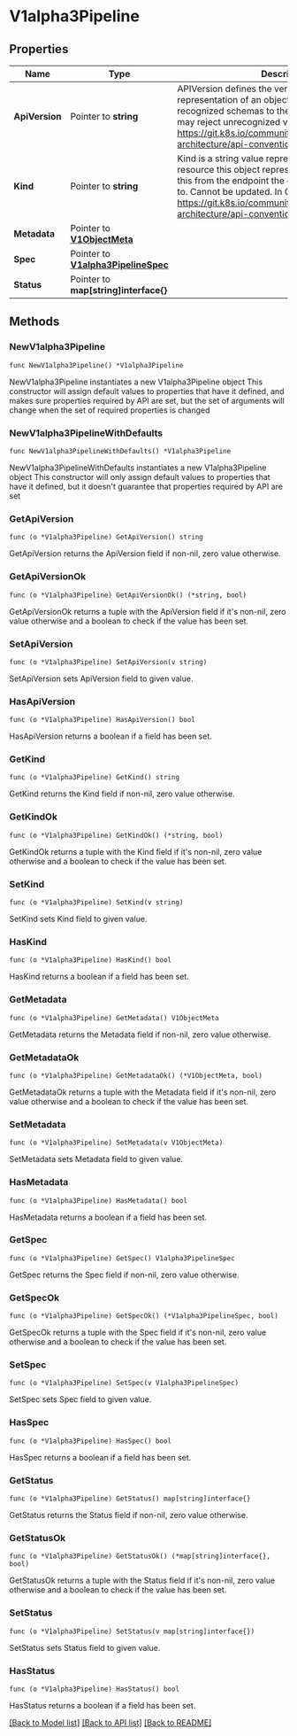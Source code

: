 # V1alpha3Pipeline

## Properties

Name | Type | Description | Notes
------------ | ------------- | ------------- | -------------
**ApiVersion** | Pointer to **string** | APIVersion defines the versioned schema of this representation of an object. Servers should convert recognized schemas to the latest internal value, and may reject unrecognized values. More info: https://git.k8s.io/community/contributors/devel/sig-architecture/api-conventions.md#resources | [optional] 
**Kind** | Pointer to **string** | Kind is a string value representing the REST resource this object represents. Servers may infer this from the endpoint the client submits requests to. Cannot be updated. In CamelCase. More info: https://git.k8s.io/community/contributors/devel/sig-architecture/api-conventions.md#types-kinds | [optional] 
**Metadata** | Pointer to [**V1ObjectMeta**](V1ObjectMeta.md) |  | [optional] 
**Spec** | Pointer to [**V1alpha3PipelineSpec**](V1alpha3PipelineSpec.md) |  | [optional] 
**Status** | Pointer to **map[string]interface{}** |  | [optional] 

## Methods

### NewV1alpha3Pipeline

`func NewV1alpha3Pipeline() *V1alpha3Pipeline`

NewV1alpha3Pipeline instantiates a new V1alpha3Pipeline object
This constructor will assign default values to properties that have it defined,
and makes sure properties required by API are set, but the set of arguments
will change when the set of required properties is changed

### NewV1alpha3PipelineWithDefaults

`func NewV1alpha3PipelineWithDefaults() *V1alpha3Pipeline`

NewV1alpha3PipelineWithDefaults instantiates a new V1alpha3Pipeline object
This constructor will only assign default values to properties that have it defined,
but it doesn't guarantee that properties required by API are set

### GetApiVersion

`func (o *V1alpha3Pipeline) GetApiVersion() string`

GetApiVersion returns the ApiVersion field if non-nil, zero value otherwise.

### GetApiVersionOk

`func (o *V1alpha3Pipeline) GetApiVersionOk() (*string, bool)`

GetApiVersionOk returns a tuple with the ApiVersion field if it's non-nil, zero value otherwise
and a boolean to check if the value has been set.

### SetApiVersion

`func (o *V1alpha3Pipeline) SetApiVersion(v string)`

SetApiVersion sets ApiVersion field to given value.

### HasApiVersion

`func (o *V1alpha3Pipeline) HasApiVersion() bool`

HasApiVersion returns a boolean if a field has been set.

### GetKind

`func (o *V1alpha3Pipeline) GetKind() string`

GetKind returns the Kind field if non-nil, zero value otherwise.

### GetKindOk

`func (o *V1alpha3Pipeline) GetKindOk() (*string, bool)`

GetKindOk returns a tuple with the Kind field if it's non-nil, zero value otherwise
and a boolean to check if the value has been set.

### SetKind

`func (o *V1alpha3Pipeline) SetKind(v string)`

SetKind sets Kind field to given value.

### HasKind

`func (o *V1alpha3Pipeline) HasKind() bool`

HasKind returns a boolean if a field has been set.

### GetMetadata

`func (o *V1alpha3Pipeline) GetMetadata() V1ObjectMeta`

GetMetadata returns the Metadata field if non-nil, zero value otherwise.

### GetMetadataOk

`func (o *V1alpha3Pipeline) GetMetadataOk() (*V1ObjectMeta, bool)`

GetMetadataOk returns a tuple with the Metadata field if it's non-nil, zero value otherwise
and a boolean to check if the value has been set.

### SetMetadata

`func (o *V1alpha3Pipeline) SetMetadata(v V1ObjectMeta)`

SetMetadata sets Metadata field to given value.

### HasMetadata

`func (o *V1alpha3Pipeline) HasMetadata() bool`

HasMetadata returns a boolean if a field has been set.

### GetSpec

`func (o *V1alpha3Pipeline) GetSpec() V1alpha3PipelineSpec`

GetSpec returns the Spec field if non-nil, zero value otherwise.

### GetSpecOk

`func (o *V1alpha3Pipeline) GetSpecOk() (*V1alpha3PipelineSpec, bool)`

GetSpecOk returns a tuple with the Spec field if it's non-nil, zero value otherwise
and a boolean to check if the value has been set.

### SetSpec

`func (o *V1alpha3Pipeline) SetSpec(v V1alpha3PipelineSpec)`

SetSpec sets Spec field to given value.

### HasSpec

`func (o *V1alpha3Pipeline) HasSpec() bool`

HasSpec returns a boolean if a field has been set.

### GetStatus

`func (o *V1alpha3Pipeline) GetStatus() map[string]interface{}`

GetStatus returns the Status field if non-nil, zero value otherwise.

### GetStatusOk

`func (o *V1alpha3Pipeline) GetStatusOk() (*map[string]interface{}, bool)`

GetStatusOk returns a tuple with the Status field if it's non-nil, zero value otherwise
and a boolean to check if the value has been set.

### SetStatus

`func (o *V1alpha3Pipeline) SetStatus(v map[string]interface{})`

SetStatus sets Status field to given value.

### HasStatus

`func (o *V1alpha3Pipeline) HasStatus() bool`

HasStatus returns a boolean if a field has been set.


[[Back to Model list]](../README.md#documentation-for-models) [[Back to API list]](../README.md#documentation-for-api-endpoints) [[Back to README]](../README.md)


